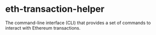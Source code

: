 # eth-transaction-helper
The command-line interface (CLI) that provides a set of commands to interact with Ethereum transactions.
